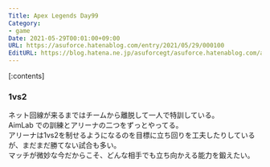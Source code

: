 ```yaml
---
Title: Apex Legends Day99
Category:
- game
Date: 2021-05-29T00:01:00+09:00
URL: https://asuforce.hatenablog.com/entry/2021/05/29/000100
EditURL: https://blog.hatena.ne.jp/asuforcegt/asuforce.hatenablog.com/atom/entry/26006613769396587
---
```


[:contents]

### 1vs2

ネット回線が来るまではチームから離脱して一人で特訓している。  
AimLab での訓練とアリーナの二つをずっとやってる。  
アリーナは1vs2を制せるようになるのを目標に立ち回りを工夫したりしているが、まだまだ勝てない試合も多い。  
マッチが微妙な今だからこそ、どんな相手でも立ち向かえる能力を鍛えたい。

